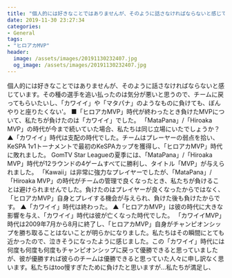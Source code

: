 ```yaml
---
title: "個人的には好きなことではありませんが、そのように話さなければならないと感じています。"
date: 2019-11-30 23:27:34
categories:
- General
tags:
- "ヒロアカMVP"
header:
  image: /assets/images/20191130232407.jpg
  og_image: /assets/images/20191130232407.jpg
---
```


個人的には好きなことではありませんが、そのように話さなければならないと感じています。その種の選手を追い払ったのは気分が悪いと思うので、チームに戻ってもらいたいし、「カワイイ」や「マタパナ」のようなものに負けても、ぼんやりと座りたくない&#39;。 ■「ヒロアカMVP」時代が終わったとき負けたMVPについて、私たちが負けたのは「カワイイ」でした。 「MataPana」/「Hiroaka MVP」の時代が今まで続いていた場合、私たちは同じ立場にいたでしょうか？ ▲「カワイイ」時代は支配の時代でした。チームはプレーヤーの弱点を拾い、KeSPA 1v1トーナメントで最初のKeSPAカップを獲得し、「ヒロアカMVP」時代に敗れました。 GomTV Star Leagueの夏季には、「MataPana」/「Hiroaka MVP」時代が12ラウンドの4ゲームすべてに勝利し、タイトル「MVP」が与えられました。 「Kawaii」は非常に強力なプレイヤーでしたが、「MataPana」/「Hiroaka MVP」の時代がチームの管理で良くなったとき、私たちが負けることは避けられませんでした。負けたのはプレイヤーが良くなったからではなく、「ヒロアカMVP」自身とプレイする機会が与えられ、負けた後も負けたからです。 ▲「カワイイ」時代は終わった。 ▲「ヒロアカMVP」は彼の時代に大きな影響を与え、「カワイイ」時代は彼が亡くなった時代でした。 「カワイイMVP」時代は2009年7月から8月に終了し、「ヒロアカMVP」自身がチャンピオンシップを勝ち取ることはないことが明らかになりました。私たちはその瞬間にとても近かったので、泣きそうになったように感じました。この「カワイイ」時代には何度も何度も何度もチャンピオンシップに戻って優勝できると思っていましたが、彼が優勝すれば彼らのチームは優勝できると思っていた人々に申し訳なく思います。私たちはtoo慢すぎたために負けたと思いますが...私たちが満足し、
